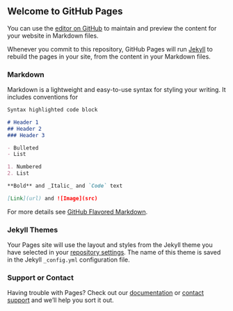 ## Welcome to GitHub Pages

You can use the [editor on GitHub](https://github.com/djrafaele/https-discordapp.com-api-webhooks-714256621898825809-bbwzxbFjzy_dNM020Ay2hWEzfoHy7wR8-lRVqd4krLTll/edit/master/index.md) to maintain and preview the content for your website in Markdown files.

Whenever you commit to this repository, GitHub Pages will run [Jekyll](https://jekyllrb.com/) to rebuild the pages in your site, from the content in your Markdown files.

### Markdown

Markdown is a lightweight and easy-to-use syntax for styling your writing. It includes conventions for

```markdown
Syntax highlighted code block

# Header 1
## Header 2
### Header 3

- Bulleted
- List

1. Numbered
2. List

**Bold** and _Italic_ and `Code` text

[Link](url) and ![Image](src)
```

For more details see [GitHub Flavored Markdown](https://guides.github.com/features/mastering-markdown/).

### Jekyll Themes

Your Pages site will use the layout and styles from the Jekyll theme you have selected in your [repository settings](https://github.com/djrafaele/https-discordapp.com-api-webhooks-714256621898825809-bbwzxbFjzy_dNM020Ay2hWEzfoHy7wR8-lRVqd4krLTll/settings). The name of this theme is saved in the Jekyll `_config.yml` configuration file.

### Support or Contact

Having trouble with Pages? Check out our [documentation](https://help.github.com/categories/github-pages-basics/) or [contact support](https://github.com/contact) and we’ll help you sort it out.
